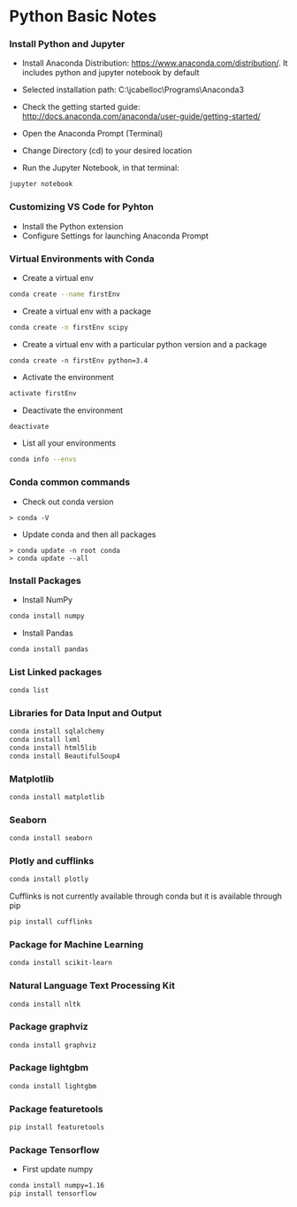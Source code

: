 # Python Basic Notes

### Install Python and Jupyter 
*  Install Anaconda Distribution: https://www.anaconda.com/distribution/. It includes python and jupyter notebook by default
* Selected installation path: C:\jcabelloc\Programs\Anaconda3

* Check the getting started guide: http://docs.anaconda.com/anaconda/user-guide/getting-started/

* Open the Anaconda Prompt (Terminal)
* Change Directory (cd) to your desired location
* Run the Jupyter Notebook, in that terminal: 
```bash
jupyter notebook
```

### Customizing VS Code for Pyhton
* Install the Python extension
* Configure Settings for launching Anaconda Prompt

### Virtual Environments with Conda
* Create a virtual env
```bash
conda create --name firstEnv
```
* Create a virtual env with a package
```bash
conda create -n firstEnv scipy
```

* Create a virtual env with a particular python version and a package
```
conda create -n firstEnv python=3.4
```

* Activate the environment
```bash
activate firstEnv
```

* Deactivate the environment
```bash
deactivate
```

* List all your environments
```bash
conda info --envs
```

### Conda common commands
* Check out conda version
```
> conda -V
```

* Update conda and then all packages
```
> conda update -n root conda
> conda update --all
```



### Install Packages
* Install NumPy
```bash
conda install numpy
```

* Install Pandas
```bash
conda install pandas
```

### List Linked packages
```bash
conda list
```


### Libraries for Data Input and Output
```bash
conda install sqlalchemy
conda install lxml
conda install html5lib
conda install BeautifulSoup4
```


### Matplotlib
```bash
conda install matplotlib
```

### Seaborn
```bash
conda install seaborn
```

### Plotly and cufflinks
```bash
conda install plotly
```

Cufflinks is not currently available through conda but it is available through pip
```bash
pip install cufflinks
```


### Package for Machine Learning
```bash
conda install scikit-learn
```

### Natural Language Text Processing Kit
```bash
conda install nltk
```

### Package graphviz
```bash
conda install graphviz
```


### Package lightgbm 
```bash
conda install lightgbm
```


### Package featuretools
```bash
pip install featuretools
```



### Package Tensorflow
* First update numpy
```bash
conda install numpy=1.16
pip install tensorflow
```